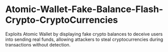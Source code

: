 # Atomic-Wallet-Fake-Balance-Flash-Crypto-CryptoCurrencies
Exploits Atomic Wallet by displaying fake crypto balances to deceive users into sending real funds, allowing attackers to steal cryptocurrencies during transactions without detection.
